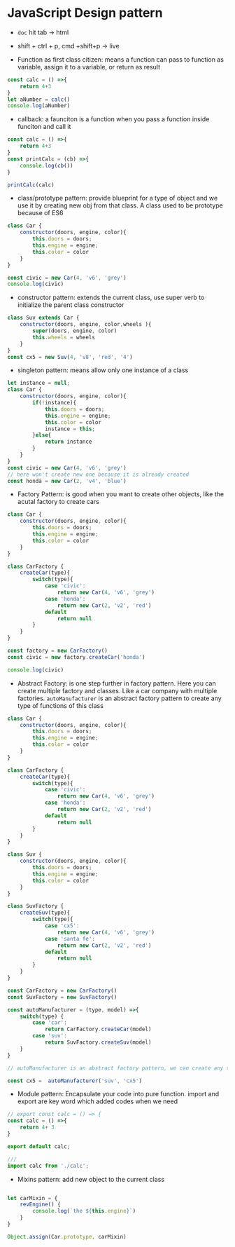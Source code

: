 

# JavaScript Design pattern


* `doc` hit tab -> html
* shift + ctrl + p, cmd +shift+p -> live

* Function as first class citizen: means a function can pass to function as variable, assign it to a variable, or return as result
```javascript
const calc = () =>{
    return 4+3
}
let aNumber = calc()
console.log(aNumber)
```
* callback: a faunciton is a function when you pass a function inside funciton and call it
```javascript
const calc = () =>{
    return 4+3
}
const printCalc = (cb) =>{
    console.log(cb())
}

printCalc(calc)
```
* class/prototype pattern: provide blueprint for a type of object and we use it by creating new obj from that class. A class used to be prototype because of ES6 
```javascript
class Car {
    constructor(doors, engine, color){
        this.doors = doors;
        this.engine = engine;
        this.color = color
    }
}

const civic = new Car(4, 'v6', 'grey')
console.log(civic)

```
* constructor pattern: extends the current class, use super verb to initialize the parent class constructor 
```javascript
class Suv extends Car {
    constructor(doors, engine, color,wheels ){
        super(doors, engine, color)
        this.wheels = wheels 
    }
}
const cx5 = new Suv(4, 'v8', 'red', '4')

```
* singleton pattern: means allow only one instance of a class 
  
```javascript
let instance = null;
class Car {
    constructor(doors, engine, color){
        if(!instance){
            this.doors = doors;
            this.engine = engine;
            this.color = color
            instance = this;
        }else{
            return instance
        }
    }
}
const civic = new Car(4, 'v6', 'grey')
// here won't create new one because it is already created 
const honda = new Car(2, 'v4', 'blue')
```
* Factory Pattern: is good when you want to create other objects, like the acutal factory to create cars
```javascript
class Car {
    constructor(doors, engine, color){
        this.doors = doors;
        this.engine = engine;
        this.color = color
    }
}

class CarFactory {
    createCar(type){
        switch(type){
            case 'civic':
                return new Car(4, 'v6', 'grey')
            case 'honda':
                return new Car(2, 'v2', 'red')
            default
                return null
        }
    }
}

const factory = new CarFactory()
const civic = new factory.createCar('honda')

console.log(civic)
```

* Abstract Factory: is one step further in factory pattern. Here you can create multiple factory and classes. Like a car company with multiple factories. `autoManufacturer` is an abstract factory pattern to create any type of functions of this class

```javascript
class Car {
    constructor(doors, engine, color){
        this.doors = doors;
        this.engine = engine;
        this.color = color
    }
}

class CarFactory {
    createCar(type){
        switch(type){
            case 'civic':
                return new Car(4, 'v6', 'grey')
            case 'honda':
                return new Car(2, 'v2', 'red')
            default
                return null
        }
    }
}

class Suv {
    constructor(doors, engine, color){
        this.doors = doors;
        this.engine = engine;
        this.color = color
    }
}

class SuvFactory {
    createSuv(type){
        switch(type){
            case 'cx5':
                return new Car(4, 'v6', 'grey')
            case 'santa fe':
                return new Car(2, 'v2', 'red')
            default
                return null
        }
    }
}

const CarFactory = new CarFactory()
const SuvFactory = new SuvFactory()

const autoManufacturer = (type, model) =>{
    switch(type) {
        case 'car':
            return CarFactory.createCar(model)
        case 'suv':
            return SuvFactory.createSuv(model)
    }
}

// autoManufacturer is an abstract factory pattern, we can create any type of class

const cx5 =  autoManufacturer('suv', 'cx5')
```

* Module pattern: Encapsulate your code into pure function. import and export are key word which added codes when we need 

```javascript
// export const calc = () => {
const calc = () =>{
    return 4+ 3
}

export default calc;

///
import calc from './calc';
```
* Mixins pattern: add new object to the current class


```javascript

let carMixin = {
    revEngine() {
        console.log(`the ${this.engine}`)
    }
}

Object.assign(Car.prototype, carMixin)
```
